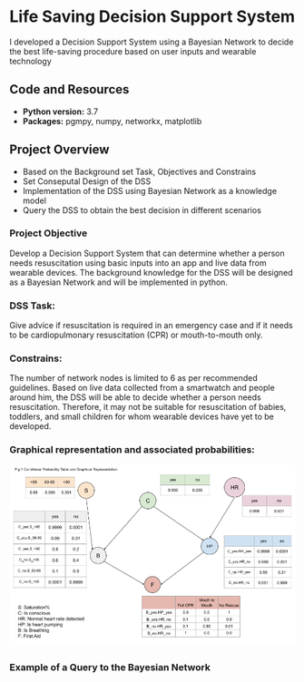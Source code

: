 # Life Saving Decision Support System
I developed a Decision Support System using a Bayesian Network to decide the best life-saving procedure based on user inputs and wearable technology

## Code and Resources
* **Python version:** 3.7
* **Packages:** pgmpy, numpy, networkx, matplotlib

## Project Overview
* Based on the Background set Task, Objectives and Constrains
* Set Conseputal Design of the DSS
* Implementation of the DSS using Bayesian Network as a knowledge model
* Query the DSS to obtain the best decision in different scenarios

### Project Objective
Develop a Decision Support System that can determine whether a person needs
resuscitation using basic inputs into an app and live data from wearable devices.
The background knowledge for the DSS will be designed as a Bayesian Network and
will be implemented in python.

### DSS Task:
Give advice if resuscitation is required in an emergency case and if it needs to be
cardiopulmonary resuscitation (CPR) or mouth-to-mouth only.
 
### Constrains: 
The number of network nodes is limited to 6 as per recommended guidelines.
Based on live data collected from a smartwatch and people around him, the DSS will
be able to decide whether a person needs resuscitation. Therefore, it may not be
suitable for resuscitation of babies, toddlers, and small children for whom wearable
devices have yet to be developed.

### Graphical representation and associated probabilities:
![alt text](https://github.com/CarolinaKra/LifeSavingDSS/blob/main/graph.png)

### Example of a Query to the Bayesian Network


